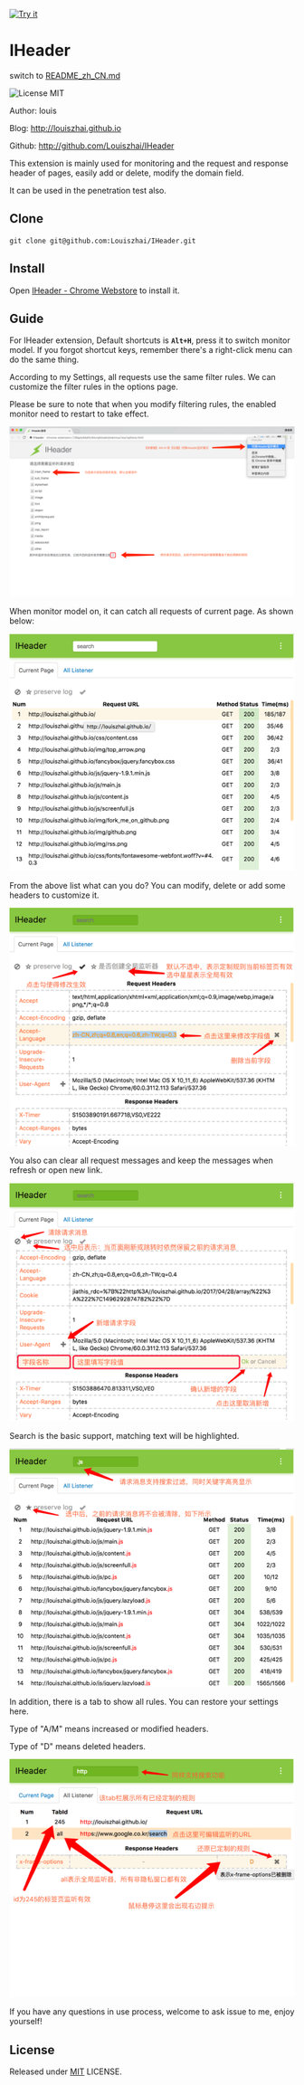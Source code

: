 <a target="_blank" href="https://chrome.google.com/webstore/detail/iheader/polajedphjkpjbfljoabmcejpcckeked?utm_source=chrome-ntp-icon">![Try it](https://raw.github.com/GoogleChrome/chrome-app-samples/master/tryitnowbutton.png "Click here to install this sample from the Chrome Web Store")</a>

# IHeader

switch to [README_zh_CN.md](https://github.com/Louiszhai/IHeader/blob/master/README_zh_CN.md)

![License MIT](https://img.shields.io/npm/l/express.svg)

Author: louis

Blog: http://louiszhai.github.io

Github: http://github.com/Louiszhai/IHeader

This extension is mainly used for monitoring and the request and response header of pages, easily add or delete, modify the domain field.

It can be used in the penetration test also.

## Clone

```
git clone git@github.com:Louiszhai/IHeader.git
```

## Install

Open [IHeader - Chrome Webstore](https://chrome.google.com/webstore/detail/iheader/polajedphjkpjbfljoabmcejpcckeked?utm_source=chrome-ntp-icon) to install it.

## Guide

For IHeader extension, Default shortcuts is **`Alt+H`**, press it to switch monitor model. If you forgot shortcut keys, remember there's a right-click menu can do the same thing.

According to my Settings, all requests use the same filter rules. We can customize the filter rules in the options page.

Please be sure to note that when you modify filtering rules, the enabled monitor need to restart to take effect.

![customize filter rules](./guide-images/IHeader-screen06.png)

When monitor model on, it can catch all requests of current page. As shown below:

![request list of current page](./guide-images/IHeader-screen.png)

From the above list what can you do? You can modify, delete or add some headers to customize it.

![modify, delete or save](./guide-images/IHeader-screen02.png)

You also can clear all request messages and keep the messages when refresh or open new link.

![add or clear](./guide-images/IHeader-screen03.png)

Search is the basic support, matching text will be highlighted.

![support search](./guide-images/IHeader-screen04.png)

In addition, there is a tab to show all rules. You can restore your settings here.

Type of "A/M" means increased or modified headers.

Type of "D" means deleted headers.

![support search](./guide-images/IHeader-screen05.png)

If you have any questions in use process,  welcome to ask issue to me, enjoy yourself!

## License

Released under [MIT](http://rem.mit-license.org/)  LICENSE.